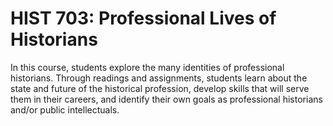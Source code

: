 # HIST 703: Professional Lives of Historians

In this course, students explore the many identities of professional historians. Through readings and assignments, students learn about the state and future of the historical profession, develop skills that will serve them in their careers, and identify their own goals as professional historians and/or public intellectuals.